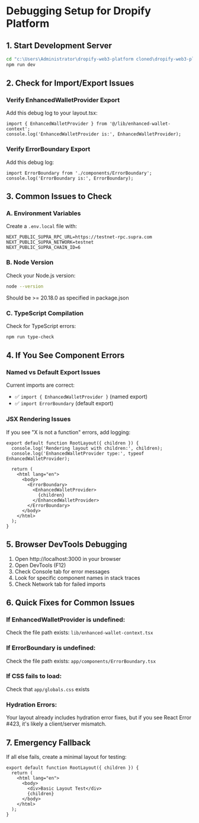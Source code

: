# Debugging Setup for Dropify Platform

## 1. Start Development Server
```bash
cd "c:\Users\Administrator\dropify-web3-platform cloned\dropify-web3-platform"
npm run dev
```

## 2. Check for Import/Export Issues

### Verify EnhancedWalletProvider Export
Add this debug log to your layout.tsx:
```tsx
import { EnhancedWalletProvider } from '@/lib/enhanced-wallet-context';
console.log('EnhancedWalletProvider is:', EnhancedWalletProvider);
```

### Verify ErrorBoundary Export
Add this debug log:
```tsx
import ErrorBoundary from './components/ErrorBoundary';
console.log('ErrorBoundary is:', ErrorBoundary);
```

## 3. Common Issues to Check

### A. Environment Variables
Create a `.env.local` file with:
```
NEXT_PUBLIC_SUPRA_RPC_URL=https://testnet-rpc.supra.com
NEXT_PUBLIC_SUPRA_NETWORK=testnet
NEXT_PUBLIC_SUPRA_CHAIN_ID=6
```

### B. Node Version
Check your Node.js version:
```bash
node --version
```
Should be >= 20.18.0 as specified in package.json

### C. TypeScript Compilation
Check for TypeScript errors:
```bash
npm run type-check
```

## 4. If You See Component Errors

### Named vs Default Export Issues
Current imports are correct:
- ✅ `import { EnhancedWalletProvider }` (named export)
- ✅ `import ErrorBoundary` (default export)

### JSX Rendering Issues
If you see "X is not a function" errors, add logging:
```tsx
export default function RootLayout({ children }) {
  console.log('Rendering layout with children:', children);
  console.log('EnhancedWalletProvider type:', typeof EnhancedWalletProvider);
  
  return (
    <html lang="en">
      <body>
        <ErrorBoundary>
          <EnhancedWalletProvider>
            {children}
          </EnhancedWalletProvider>
        </ErrorBoundary>
      </body>
    </html>
  );
}
```

## 5. Browser DevTools Debugging

1. Open http://localhost:3000 in your browser
2. Open DevTools (F12)
3. Check Console tab for error messages
4. Look for specific component names in stack traces
5. Check Network tab for failed imports

## 6. Quick Fixes for Common Issues

### If EnhancedWalletProvider is undefined:
Check the file path exists: `lib/enhanced-wallet-context.tsx`

### If ErrorBoundary is undefined:
Check the file path exists: `app/components/ErrorBoundary.tsx`

### If CSS fails to load:
Check that `app/globals.css` exists

### Hydration Errors:
Your layout already includes hydration error fixes, but if you see React Error #423, it's likely a client/server mismatch.

## 7. Emergency Fallback

If all else fails, create a minimal layout for testing:
```tsx
export default function RootLayout({ children }) {
  return (
    <html lang="en">
      <body>
        <div>Basic Layout Test</div>
        {children}
      </body>
    </html>
  );
}
```
